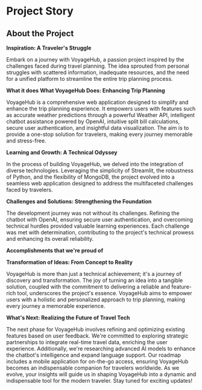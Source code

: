 # Project Story

## About the Project

**Inspiration: A Traveler's Struggle**

Embark on a journey with VoyageHub, a passion project inspired by the challenges faced during travel planning. The idea sprouted from personal struggles with scattered information, inadequate resources, and the need for a unified platform to streamline the entire trip planning process.

**What it does**
**What VoyageHub Does: Enhancing Trip Planning**

VoyageHub is a comprehensive web application designed to simplify and enhance the trip planning experience. It empowers users with features such as accurate weather predictions through a powerful Weather API, intelligent chatbot assistance powered by OpenAI, intuitive split bill calculations, secure user authentication, and insightful data visualization. The aim is to provide a one-stop solution for travelers, making every journey memorable and stress-free.



**Learning and Growth: A Technical Odyssey**

In the process of building VoyageHub, we delved into the integration of diverse technologies. Leveraging the simplicity of Streamlit, the robustness of Python, and the flexibility of MongoDB, the project evolved into a seamless web application designed to address the multifaceted challenges faced by travelers.

**Challenges and Solutions: Strengthening the Foundation**

The development journey was not without its challenges. Refining the chatbot with OpenAI, ensuring secure user authentication, and overcoming technical hurdles provided valuable learning experiences. Each challenge was met with determination, contributing to the project's technical prowess and enhancing its overall reliability.

**Accomplishments that we're proud of**

**Transformation of Ideas: From Concept to Reality**

VoyageHub is more than just a technical achievement; it's a journey of discovery and transformation. The joy of turning an idea into a tangible solution, coupled with the commitment to delivering a reliable and feature-rich tool, underscores the project's essence. VoyageHub aims to empower users with a holistic and personalized approach to trip planning, making every journey a memorable experience.

**What's Next: Realizing the Future of Travel Tech**

The next phase for VoyageHub involves refining and optimizing existing features based on user feedback. We're committed to exploring strategic partnerships to integrate real-time travel data, enriching the user experience. Additionally, we're researching advanced AI models to enhance the chatbot's intelligence and expand language support. Our roadmap includes a mobile application for on-the-go access, ensuring VoyageHub becomes an indispensable companion for travelers worldwide. As we evolve, your insights will guide us in shaping VoyageHub into a dynamic and indispensable tool for the modern traveler. Stay tuned for exciting updates!
